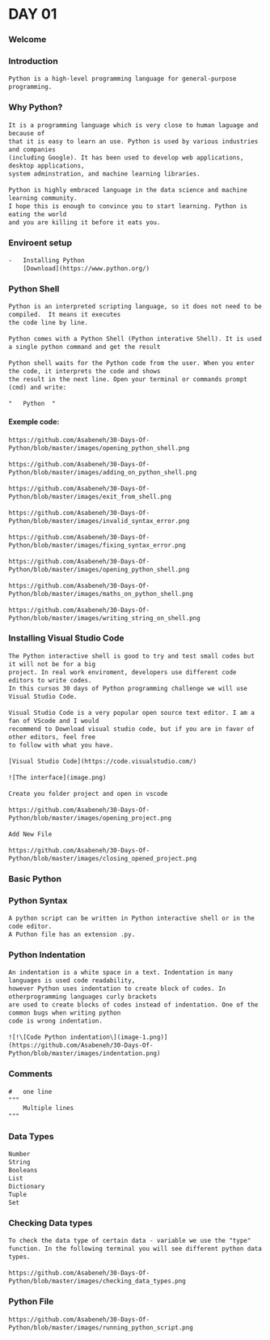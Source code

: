 #   DAY 01

### Welcome

### Introduction 

    Python is a high-level programming language for general-purpose programming.

### Why Python?

    It is a programming language which is very close to human laguage and because of 
    that it is easy to learn an use. Python is used by various industries and companies
    (including Google). It has been used to develop web applications, desktop applications, 
    system adminstration, and machine learning libraries. 

    Python is highly embraced language in the data science and machine learning community. 
    I hope this is enough to convince you to start learning. Python is eating the world 
    and you are killing it before it eats you.

### Enviroent setup 

    -   Installing Python
        [Download](https://www.python.org/)
    
### Python Shell

    Python is an interpreted scripting language, so it does not need to be compiled.  It means it executes 
    the code line by line. 
    
    Python comes with a Python Shell (Python interative Shell). It is used a single python command and get the result

    Python shell waits for the Python code from the user. When you enter the code, it interprets the code and shows 
    the result in the next line. Open your terminal or commands prompt (cmd) and write:

    "   Python  "


####    Exemple code:

    https://github.com/Asabeneh/30-Days-Of-Python/blob/master/images/opening_python_shell.png

    https://github.com/Asabeneh/30-Days-Of-Python/blob/master/images/adding_on_python_shell.png

    https://github.com/Asabeneh/30-Days-Of-Python/blob/master/images/exit_from_shell.png

    https://github.com/Asabeneh/30-Days-Of-Python/blob/master/images/invalid_syntax_error.png

    https://github.com/Asabeneh/30-Days-Of-Python/blob/master/images/fixing_syntax_error.png

    https://github.com/Asabeneh/30-Days-Of-Python/blob/master/images/opening_python_shell.png

    https://github.com/Asabeneh/30-Days-Of-Python/blob/master/images/maths_on_python_shell.png

    https://github.com/Asabeneh/30-Days-Of-Python/blob/master/images/writing_string_on_shell.png


### Installing Visual Studio Code

    The Python interactive shell is good to try and test small codes but it will not be for a big 
    project. In real work enviroment, developers use different code editors to write codes. 
    In this cursos 30 days of Python programming challenge we will use Visual Studio Code.

    Visual Studio Code is a very popular open source text editor. I am a fan of VScode and I would 
    recommend to Download visual studio code, but if you are in favor of other editors, feel free
    to follow with what you have.

    [Visual Studio Code](https://code.visualstudio.com/)

    ![The interface](image.png)

    Create you folder project and open in vscode

    https://github.com/Asabeneh/30-Days-Of-Python/blob/master/images/opening_project.png

    Add New File

    https://github.com/Asabeneh/30-Days-Of-Python/blob/master/images/closing_opened_project.png

### Basic Python


### Python Syntax

    A python script can be written in Python interactive shell or in the code editor.
    A Puthon file has an extension .py.


### Python Indentation 

    An indentation is a white space in a text. Indentation in many languages is used code readability, 
    however Python uses indentation to create block of codes. In otherprogramming languages curly brackets
    are used to create blocks of codes instead of indentation. One of the common bugs when writing python
    code is wrong indentation.

    ![!\[Code Python indentation\](image-1.png)](https://github.com/Asabeneh/30-Days-Of-Python/blob/master/images/indentation.png)


### Comments

    #   one line
    """
        Multiple lines
    """

###  Data Types

    Number
    String
    Booleans
    List
    Dictionary
    Tuple
    Set

### Checking Data types

    To check the data type of certain data - variable we use the "type"
    function. In the following terminal you will see different python data types.

    https://github.com/Asabeneh/30-Days-Of-Python/blob/master/images/checking_data_types.png


### Python File

    https://github.com/Asabeneh/30-Days-Of-Python/blob/master/images/running_python_script.png
    